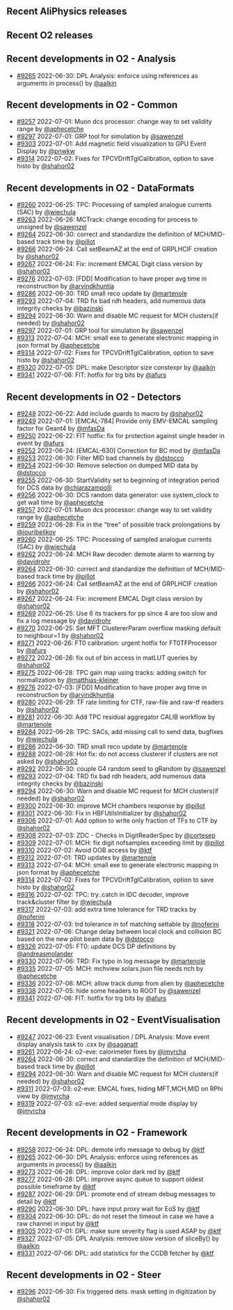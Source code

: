 ## Recent AliPhysics releases
## Recent O2 releases
## Recent developments in O2 - Analysis
- [\#9265](https://github.com/AliceO2Group/AliceO2/pull/9265) 2022-06-30: DPL Analysis: enforce using references as arguments in process() by [@aalkin](https://github.com/aalkin)
## Recent developments in O2 - Common
- [\#9257](https://github.com/AliceO2Group/AliceO2/pull/9257) 2022-07-01: Muon dcs processor: change way to set validity range by [@aphecetche](https://github.com/aphecetche)
- [\#9297](https://github.com/AliceO2Group/AliceO2/pull/9297) 2022-07-01: GRP tool for simulation by [@sawenzel](https://github.com/sawenzel)
- [\#9303](https://github.com/AliceO2Group/AliceO2/pull/9303) 2022-07-01: Add magnetic field visualization to GPU Event Display by [@pnwkw](https://github.com/pnwkw)
- [\#9314](https://github.com/AliceO2Group/AliceO2/pull/9314) 2022-07-02: Fixes for TPCVDriftTglCalibration, option to save histo by [@shahor02](https://github.com/shahor02)
## Recent developments in O2 - DataFormats
- [\#9260](https://github.com/AliceO2Group/AliceO2/pull/9260) 2022-06-25: TPC: Processing of sampled analogue currents (SAC) by [@wiechula](https://github.com/wiechula)
- [\#9263](https://github.com/AliceO2Group/AliceO2/pull/9263) 2022-06-26: MCTrack: change encoding for process to unsigned by [@sawenzel](https://github.com/sawenzel)
- [\#9264](https://github.com/AliceO2Group/AliceO2/pull/9264) 2022-06-30: correct and standardize the definition of MCH/MID-based track time by [@pillot](https://github.com/pillot)
- [\#9266](https://github.com/AliceO2Group/AliceO2/pull/9266) 2022-06-24: Call setBeamAZ at the end of GRPLHCIF creation by [@shahor02](https://github.com/shahor02)
- [\#9267](https://github.com/AliceO2Group/AliceO2/pull/9267) 2022-06-24: Fix: increment EMCAL Digit class version by [@shahor02](https://github.com/shahor02)
- [\#9276](https://github.com/AliceO2Group/AliceO2/pull/9276) 2022-07-03: [FDD] Modification to have proper avg time in reconstruction by [@arvindkhuntia](https://github.com/arvindkhuntia)
- [\#9286](https://github.com/AliceO2Group/AliceO2/pull/9286) 2022-06-30: TRD small reco update by [@martenole](https://github.com/martenole)
- [\#9293](https://github.com/AliceO2Group/AliceO2/pull/9293) 2022-07-04: TRD fix bad rdh headers, add numerous data integrity checks by [@bazinski](https://github.com/bazinski)
- [\#9294](https://github.com/AliceO2Group/AliceO2/pull/9294) 2022-06-30: Warn and disable MC request for MCH clusters(if needed) by [@shahor02](https://github.com/shahor02)
- [\#9297](https://github.com/AliceO2Group/AliceO2/pull/9297) 2022-07-01: GRP tool for simulation by [@sawenzel](https://github.com/sawenzel)
- [\#9313](https://github.com/AliceO2Group/AliceO2/pull/9313) 2022-07-04: MCH: small exe to generate electronic mapping in json format by [@aphecetche](https://github.com/aphecetche)
- [\#9314](https://github.com/AliceO2Group/AliceO2/pull/9314) 2022-07-02: Fixes for TPCVDriftTglCalibration, option to save histo by [@shahor02](https://github.com/shahor02)
- [\#9320](https://github.com/AliceO2Group/AliceO2/pull/9320) 2022-07-05: DPL: make Descriptor size constexpr by [@aalkin](https://github.com/aalkin)
- [\#9341](https://github.com/AliceO2Group/AliceO2/pull/9341) 2022-07-06: FIT: hotfix for trg bits by [@afurs](https://github.com/afurs)
## Recent developments in O2 - Detectors
- [\#9248](https://github.com/AliceO2Group/AliceO2/pull/9248) 2022-06-22: Add include guards to macro by [@shahor02](https://github.com/shahor02)
- [\#9249](https://github.com/AliceO2Group/AliceO2/pull/9249) 2022-07-01: [EMCAL-784] Provide only EMV-EMCAL sampling factor for Geant4 by [@mfasDa](https://github.com/mfasDa)
- [\#9250](https://github.com/AliceO2Group/AliceO2/pull/9250) 2022-06-22: FIT hotfix: fix for protection against single header in event by [@afurs](https://github.com/afurs)
- [\#9252](https://github.com/AliceO2Group/AliceO2/pull/9252) 2022-06-24: [EMCAL-630] Correction for BC mod by [@mfasDa](https://github.com/mfasDa)
- [\#9253](https://github.com/AliceO2Group/AliceO2/pull/9253) 2022-06-30: Filter MID bad channels by [@dstocco](https://github.com/dstocco)
- [\#9254](https://github.com/AliceO2Group/AliceO2/pull/9254) 2022-06-30: Remove selection on dumped MID data by [@dstocco](https://github.com/dstocco)
- [\#9255](https://github.com/AliceO2Group/AliceO2/pull/9255) 2022-06-30: StartValidity set to beginning of integration period for DCS data by [@chiarazampolli](https://github.com/chiarazampolli)
- [\#9256](https://github.com/AliceO2Group/AliceO2/pull/9256) 2022-06-30: DCS random data generator: use system_clock to get wall time by [@aphecetche](https://github.com/aphecetche)
- [\#9257](https://github.com/AliceO2Group/AliceO2/pull/9257) 2022-07-01: Muon dcs processor: change way to set validity range by [@aphecetche](https://github.com/aphecetche)
- [\#9259](https://github.com/AliceO2Group/AliceO2/pull/9259) 2022-06-28: Fix in the "tree" of possible track prolongations by [@iouribelikov](https://github.com/iouribelikov)
- [\#9260](https://github.com/AliceO2Group/AliceO2/pull/9260) 2022-06-25: TPC: Processing of sampled analogue currents (SAC) by [@wiechula](https://github.com/wiechula)
- [\#9262](https://github.com/AliceO2Group/AliceO2/pull/9262) 2022-06-24: MCH Raw decoder: demote alarm to warning by [@davidrohr](https://github.com/davidrohr)
- [\#9264](https://github.com/AliceO2Group/AliceO2/pull/9264) 2022-06-30: correct and standardize the definition of MCH/MID-based track time by [@pillot](https://github.com/pillot)
- [\#9266](https://github.com/AliceO2Group/AliceO2/pull/9266) 2022-06-24: Call setBeamAZ at the end of GRPLHCIF creation by [@shahor02](https://github.com/shahor02)
- [\#9267](https://github.com/AliceO2Group/AliceO2/pull/9267) 2022-06-24: Fix: increment EMCAL Digit class version by [@shahor02](https://github.com/shahor02)
- [\#9269](https://github.com/AliceO2Group/AliceO2/pull/9269) 2022-06-25: Use 6 its trackers for pp since 4 are too slow and fix a log message by [@davidrohr](https://github.com/davidrohr)
- [\#9270](https://github.com/AliceO2Group/AliceO2/pull/9270) 2022-06-25: Set MFT ClustererParam overflow masking default to neighbour=1 by [@shahor02](https://github.com/shahor02)
- [\#9271](https://github.com/AliceO2Group/AliceO2/pull/9271) 2022-06-26: FT0 calibration: urgent hotfix for FT0TFProcessor by [@afurs](https://github.com/afurs)
- [\#9272](https://github.com/AliceO2Group/AliceO2/pull/9272) 2022-06-26: fix out of bin access in matLUT queries by [@shahor02](https://github.com/shahor02)
- [\#9275](https://github.com/AliceO2Group/AliceO2/pull/9275) 2022-06-28: TPC gain map using tracks: adding switch for normalization by [@matthias-kleiner](https://github.com/matthias-kleiner)
- [\#9276](https://github.com/AliceO2Group/AliceO2/pull/9276) 2022-07-03: [FDD] Modification to have proper avg time in reconstruction by [@arvindkhuntia](https://github.com/arvindkhuntia)
- [\#9280](https://github.com/AliceO2Group/AliceO2/pull/9280) 2022-06-29: TF rate limiting for CTF, raw-file and raw-tf readers by [@shahor02](https://github.com/shahor02)
- [\#9281](https://github.com/AliceO2Group/AliceO2/pull/9281) 2022-06-30: Add TPC residual aggregator CALIB workflow by [@martenole](https://github.com/martenole)
- [\#9284](https://github.com/AliceO2Group/AliceO2/pull/9284) 2022-06-28: TPC: SACs, add missing call to send data, bugfixes by [@wiechula](https://github.com/wiechula)
- [\#9286](https://github.com/AliceO2Group/AliceO2/pull/9286) 2022-06-30: TRD small reco update by [@martenole](https://github.com/martenole)
- [\#9288](https://github.com/AliceO2Group/AliceO2/pull/9288) 2022-06-28: Hot fix: do not access clusterer if clusters are not asked by [@shahor02](https://github.com/shahor02)
- [\#9292](https://github.com/AliceO2Group/AliceO2/pull/9292) 2022-06-30: couple G4 random seed to gRandom by [@sawenzel](https://github.com/sawenzel)
- [\#9293](https://github.com/AliceO2Group/AliceO2/pull/9293) 2022-07-04: TRD fix bad rdh headers, add numerous data integrity checks by [@bazinski](https://github.com/bazinski)
- [\#9294](https://github.com/AliceO2Group/AliceO2/pull/9294) 2022-06-30: Warn and disable MC request for MCH clusters(if needed) by [@shahor02](https://github.com/shahor02)
- [\#9300](https://github.com/AliceO2Group/AliceO2/pull/9300) 2022-06-30: improve MCH chambers response by [@pillot](https://github.com/pillot)
- [\#9301](https://github.com/AliceO2Group/AliceO2/pull/9301) 2022-06-30: Fix in HBFUtilsInitializer by [@shahor02](https://github.com/shahor02)
- [\#9306](https://github.com/AliceO2Group/AliceO2/pull/9306) 2022-07-01: Add option to write only fraction of TFs to CTF by [@shahor02](https://github.com/shahor02)
- [\#9308](https://github.com/AliceO2Group/AliceO2/pull/9308) 2022-07-03: ZDC - Checks in DigitReaderSpec by [@cortesep](https://github.com/cortesep)
- [\#9309](https://github.com/AliceO2Group/AliceO2/pull/9309) 2022-07-01: MCH: fix digit nofsamples exceeding limit by [@pillot](https://github.com/pillot)
- [\#9310](https://github.com/AliceO2Group/AliceO2/pull/9310) 2022-07-02: Avoid OOB access by [@ktf](https://github.com/ktf)
- [\#9312](https://github.com/AliceO2Group/AliceO2/pull/9312) 2022-07-01: TRD updates by [@martenole](https://github.com/martenole)
- [\#9313](https://github.com/AliceO2Group/AliceO2/pull/9313) 2022-07-04: MCH: small exe to generate electronic mapping in json format by [@aphecetche](https://github.com/aphecetche)
- [\#9314](https://github.com/AliceO2Group/AliceO2/pull/9314) 2022-07-02: Fixes for TPCVDriftTglCalibration, option to save histo by [@shahor02](https://github.com/shahor02)
- [\#9316](https://github.com/AliceO2Group/AliceO2/pull/9316) 2022-07-02: TPC: try..catch in IDC decoder, improve track&cluster filter by [@wiechula](https://github.com/wiechula)
- [\#9317](https://github.com/AliceO2Group/AliceO2/pull/9317) 2022-07-03: add extra time tolerance for TRD tracks by [@noferini](https://github.com/noferini)
- [\#9318](https://github.com/AliceO2Group/AliceO2/pull/9318) 2022-07-03: trd tolerance in tof matching settable by [@noferini](https://github.com/noferini)
- [\#9321](https://github.com/AliceO2Group/AliceO2/pull/9321) 2022-07-06: Change delay between local clock and collision BC based on the new pilot beam data by [@dstocco](https://github.com/dstocco)
- [\#9326](https://github.com/AliceO2Group/AliceO2/pull/9326) 2022-07-05: FT0: update DCS DP definitions by [@andreasmolander](https://github.com/andreasmolander)
- [\#9330](https://github.com/AliceO2Group/AliceO2/pull/9330) 2022-07-06: TRD: Fix typo in log message by [@martenole](https://github.com/martenole)
- [\#9335](https://github.com/AliceO2Group/AliceO2/pull/9335) 2022-07-05: MCH: mchview solars.json file needs nch by [@aphecetche](https://github.com/aphecetche)
- [\#9336](https://github.com/AliceO2Group/AliceO2/pull/9336) 2022-07-06: MCH: allow track dump from alien by [@aphecetche](https://github.com/aphecetche)
- [\#9338](https://github.com/AliceO2Group/AliceO2/pull/9338) 2022-07-05: hide some headers to ROOT by [@sawenzel](https://github.com/sawenzel)
- [\#9341](https://github.com/AliceO2Group/AliceO2/pull/9341) 2022-07-06: FIT: hotfix for trg bits by [@afurs](https://github.com/afurs)
## Recent developments in O2 - EventVisualisation
- [\#9247](https://github.com/AliceO2Group/AliceO2/pull/9247) 2022-06-23: Event visualisation / DPL Analysis: Move event display analysis task to .cxx by [@saganatt](https://github.com/saganatt)
- [\#9261](https://github.com/AliceO2Group/AliceO2/pull/9261) 2022-06-24: o2-eve: calorimeter fixes by [@jmyrcha](https://github.com/jmyrcha)
- [\#9264](https://github.com/AliceO2Group/AliceO2/pull/9264) 2022-06-30: correct and standardize the definition of MCH/MID-based track time by [@pillot](https://github.com/pillot)
- [\#9294](https://github.com/AliceO2Group/AliceO2/pull/9294) 2022-06-30: Warn and disable MC request for MCH clusters(if needed) by [@shahor02](https://github.com/shahor02)
- [\#9311](https://github.com/AliceO2Group/AliceO2/pull/9311) 2022-07-03: o2-eve: EMCAL fixes, hiding MFT,MCH,MID on RPhi view by [@jmyrcha](https://github.com/jmyrcha)
- [\#9319](https://github.com/AliceO2Group/AliceO2/pull/9319) 2022-07-03: o2-eve: added sequential mode display by [@jmyrcha](https://github.com/jmyrcha)
## Recent developments in O2 - Framework
- [\#9258](https://github.com/AliceO2Group/AliceO2/pull/9258) 2022-06-24: DPL: demote info message to debug by [@ktf](https://github.com/ktf)
- [\#9265](https://github.com/AliceO2Group/AliceO2/pull/9265) 2022-06-30: DPL Analysis: enforce using references as arguments in process() by [@aalkin](https://github.com/aalkin)
- [\#9273](https://github.com/AliceO2Group/AliceO2/pull/9273) 2022-06-26: DPL: improve color dark red by [@ktf](https://github.com/ktf)
- [\#9277](https://github.com/AliceO2Group/AliceO2/pull/9277) 2022-06-28: DPL: improve async queue to support oldest possible timeframe by [@ktf](https://github.com/ktf)
- [\#9287](https://github.com/AliceO2Group/AliceO2/pull/9287) 2022-06-29: DPL: promote end of stream debug messages to detail by [@ktf](https://github.com/ktf)
- [\#9290](https://github.com/AliceO2Group/AliceO2/pull/9290) 2022-06-30: DPL: have input proxy wait for EoS by [@ktf](https://github.com/ktf)
- [\#9304](https://github.com/AliceO2Group/AliceO2/pull/9304) 2022-06-30: DPL: do not reset the timeout in case we have a raw channel in input by [@ktf](https://github.com/ktf)
- [\#9305](https://github.com/AliceO2Group/AliceO2/pull/9305) 2022-07-01: DPL: make sure severity flag is used ASAP by [@ktf](https://github.com/ktf)
- [\#9327](https://github.com/AliceO2Group/AliceO2/pull/9327) 2022-07-05: DPL Analysis: remove slow version of sliceBy() by [@aalkin](https://github.com/aalkin)
- [\#9331](https://github.com/AliceO2Group/AliceO2/pull/9331) 2022-07-06: DPL: add statistics for the CCDB fetcher by [@ktf](https://github.com/ktf)
## Recent developments in O2 - Steer
- [\#9296](https://github.com/AliceO2Group/AliceO2/pull/9296) 2022-06-30: Fix triggered dets. mask setting in digitization by [@shahor02](https://github.com/shahor02)
